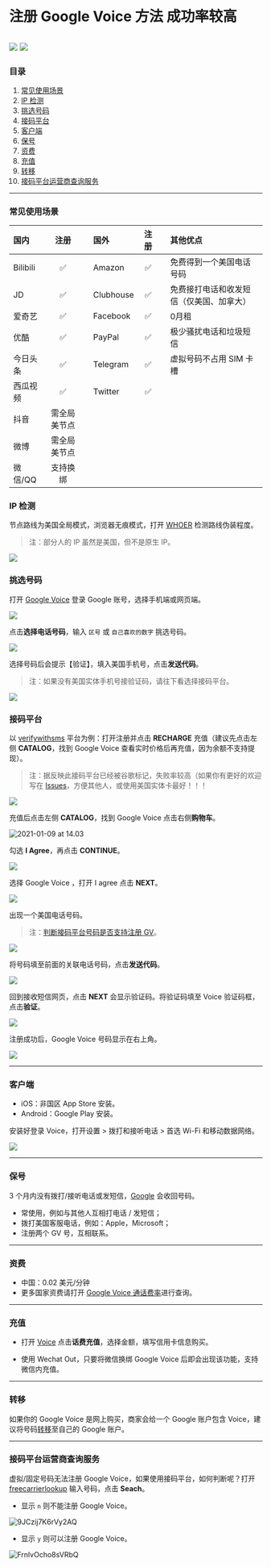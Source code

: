 # 注册 Google Voice 方法 成功率较高

[![](https://img.shields.io/badge/Twitter-%E6%8E%A8%E7%89%B9-%231BA1F3)](https://twitter.com/yifangme) [![](https://img.shields.io/badge/Telegram-%E8%AE%A8%E8%AE%BA%E7%BE%A4-%2323A5E4)](https://t.me/v2expro)  
---
### 目录

1. [常见使用场景](#常见使用场景)
2. [IP 检测](#IP-检测)
3. [挑选号码](#挑选号码)
4. [接码平台](#接码平台)
5. [客户端](#客户端)
6. [保号](#保号)
7. [资费](#资费)
8. [充值](#充值)
9. [转移](#转移)
10. [接码平台运营商查询服务](#接码平台运营商查询服务)

---
### 常见使用场景

| 国内     |     注册     | |国外       | 注册 | |其他优点                                 |
| :------- | :----------: | :----------: | :--------- | :--: | :--------- |:--------------------------------------- |
| Bilibili |      ✅       | |Amazon     |  ✅   | |免费得到一个美国电话号码                 |
| JD       |      ✅       | |Clubhouse |  ✅   | |免费接打电话和收发短信（仅美国、加拿大） |
| 爱奇艺   |      ✅       | |Facebook   |  ✅   | |0月租                                    |
| 优酷     |      ✅       | |PayPal     |  ✅   | |极少骚扰电话和垃圾短信                   |
| 今日头条 |      ✅       | |Telegram   |  ✅   | |虚拟号码不占用 SIM 卡槽                  |
| 西瓜视频 |      ✅       | |Twitter    |  ✅   | |                                         |
| 抖音     | 需全局美节点 |   |         |      |   |                                       |
| 微博     | 需全局美节点 |   |         |      |   |                                       |
| 微信/QQ  |   支持换绑   |   |         |      |   |                                       |

### IP 检测

节点路线为美国全局模式，浏览器无痕模式，打开  [WHOER](https://whoer.net)  检测路线伪装程度。

> 注：部分人的 IP 虽然是美国，但不是原生 IP。

![](https://i.imgur.com/cvJ5I32.jpg)


### 挑选号码

打开 [Google Voice](https://voice.google.com/) 登录 Google 账号，选择手机端或网页端。

![](https://i.imgur.com/iB40Erd.png)

点击**选择电话号码**，输入 `区号` 或 `自己喜欢的数字` 挑选号码。

![](https://i.loli.net/2021/03/02/jeDNBWAMYazm6ko.png)

选择号码后会提示【验证】，填入美国手机号，点击**发送代码**。
> 注：如果没有美国实体手机号接验证码，请往下看选择接码平台。

![](https://i.loli.net/2021/03/02/Bd2OEmhbHKrlzX7.png)

### 接码平台

以 [verifywithsms](https://verifywithsms.com/) 平台为例：打开注册并点击 **RECHARGE** 充值（建议先点击左侧 **CATALOG**，找到 Google Voice 查看实时价格后再充值，因为余额不支持提现）。

> 注：据反映此接码平台已经被谷歌标记，失败率较高（如果你有更好的欢迎写在 [Issues](https://github.com/maomiui/googlevoice/issues)，方便其他人，或使用美国实体卡最好！！！

![](https://tvax3.sinaimg.cn/large/008aobiRgy1gmhemij4vfj31vy148448.jpg)

充值后点击左侧 **CATALOG**，找到 Google Voice 点击右侧**购物车**。

![2021-01-09 at 14.03](https://tva1.sinaimg.cn/large/008aobiRgy1gmheq8e6dxj31vy148wk1.jpg)

勾选 **I Agree**，再点击 **CONTINUE**。

![](https://tvax3.sinaimg.cn/large/008aobiRgy1gmhm6y9jxuj31qi124agg.jpg)

选择 Google Voice ，打开 I agree 点击 **NEXT**。

![](https://i.loli.net/2021/03/02/yEiDzZfcFkQ3IXm.png)

出现一个美国电话号码。

> 注：[判断接码平台号码是否支持注册 GV](#接码平台运营商查询服务)。

![](https://i.loli.net/2021/03/02/N8Q9y1nJBi652DK.png)

将号码填至前面的关联电话号码，点击**发送代码**。

![](https://i.loli.net/2021/03/02/3lOiZAskErRJM1U.png)

回到接收短信网页，点击 **NEXT** 会显示验证码。将验证码填至 Voice 验证码框，点击**验证**。

![](https://i.loli.net/2021/03/02/iERqxuVOdGea54o.png)

注册成功后，Google Voice 号码显示在右上角。

![](https://tva4.sinaimg.cn/large/008aobiRgy1gmhm3prql2j31qi124wlf.jpg)

---

### 客户端

* iOS：非国区 App Store 安装。
* Android：Google Play 安装。

安装好登录 Voice，打开设置 > 拨打和接听电话 > 首选 Wi-Fi 和移动数据网络。

![](https://i.loli.net/2021/03/02/TM7HSyVJK5fbnCQ.png)

---

### 保号
3 个月内没有拨打/接听电话或发短信，[Google](https://support.google.com/voice/answer/9230450?hl=en&ref_topic=9273222#:~:text=Google%20Voice%20Service.-,Account%20Inactivity,-Google%20may%20reclaim) 会收回号码。

* 常使用，例如与其他人互相打电话 / 发短信；
* 拨打美国客服电话，例如：Apple，Microsoft；
* 注册两个 GV 号，互相联系。

---

### 资费

* 中国：0.02 美元/分钟
* 更多国家资费请打开 [Google Voice 通话费率](https://voice.google.com/u/0/rates?pli=1)进行查询。

---

### 充值

* 打开 [Voice](https://voice.google.com/u/3/billing) 点击**话费充值**，选择金额，填写信用卡信息购买。

* 使用 Wechat Out，只要将微信换绑 Google Voice 后即会出现该功能，支持微信内充值。

---

### 转移

如果你的 Google Voice 是网上购买，商家会给一个 Google 账户包含 Voice，建议将号码[转移](https://github.com/masonme/googlevoice-transfer)至自己的 Google 账户。

---

### 接码平台运营商查询服务

虚拟/固定号码无法注册 Google Voice，如果使用接码平台，如何判断呢？打开 [freecarrierlookup](https://freecarrierlookup.com/) 输入号码，点击 **Seach**。

* 显示 `n` 则不能注册 Google Voice。

![9JCzij7K6rVy2AQ](https://i.loli.net/2021/02/26/9JCzij7K6rVy2AQ.png)

* 显示 `y` 则可以注册 Google Voice。

![FrnlvOcho8sVRbQ](https://i.loli.net/2021/02/26/FrnlvOcho8sVRbQ.png)

